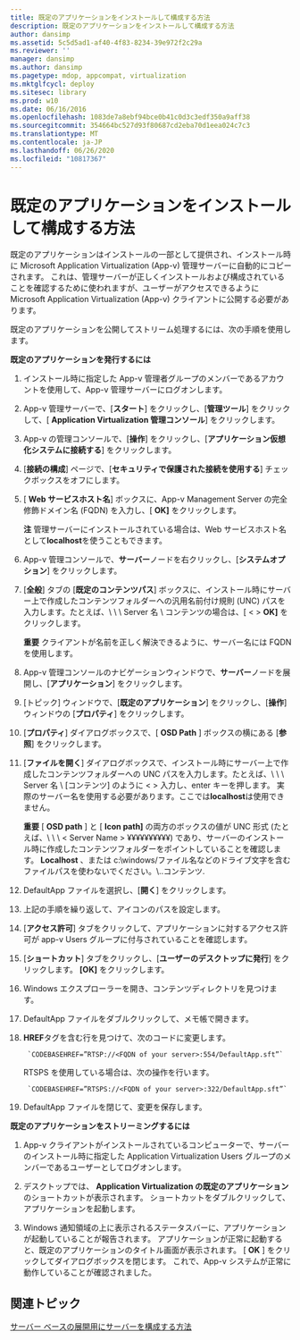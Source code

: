 ```yaml
---
title: 既定のアプリケーションをインストールして構成する方法
description: 既定のアプリケーションをインストールして構成する方法
author: dansimp
ms.assetid: 5c5d5ad1-af40-4f83-8234-39e972f2c29a
ms.reviewer: ''
manager: dansimp
ms.author: dansimp
ms.pagetype: mdop, appcompat, virtualization
ms.mktglfcycl: deploy
ms.sitesec: library
ms.prod: w10
ms.date: 06/16/2016
ms.openlocfilehash: 1083de7a8ebf94bce0b41c0d3c3edf350a9aff38
ms.sourcegitcommit: 354664bc527d93f80687cd2eba70d1eea024c7c3
ms.translationtype: MT
ms.contentlocale: ja-JP
ms.lasthandoff: 06/26/2020
ms.locfileid: "10817367"
---
```

# 既定のアプリケーションをインストールして構成する方法


既定のアプリケーションはインストールの一部として提供され、インストール時に Microsoft Application Virtualization (App-v) 管理サーバーに自動的にコピーされます。 これは、管理サーバーが正しくインストールおよび構成されていることを確認するために使われますが、ユーザーがアクセスできるように Microsoft Application Virtualization (App-v) クライアントに公開する必要があります。

既定のアプリケーションを公開してストリーム処理するには、次の手順を使用します。

**既定のアプリケーションを発行するには**

1.  インストール時に指定した App-v 管理者グループのメンバーであるアカウントを使用して、App-v 管理サーバーにログオンします。

2.  App-v 管理サーバーで、[**スタート**] をクリックし、[**管理ツール**] をクリックして、[ **Application Virtualization 管理コンソール**] をクリックします。

3.  App-v の管理コンソールで、[**操作**] をクリックし、[**アプリケーション仮想化システムに接続する**] をクリックします。

4.  [**接続の構成**] ページで、[**セキュリティで保護された接続を使用する**] チェックボックスをオフにします。

5.  [ **Web サービスホスト名**] ボックスに、App-v Management Server の完全修飾ドメイン名 (FQDN) を入力し、[ **OK]** をクリックします。

    **注** 管理サーバーにインストールされている場合は、Web サービスホスト名として**localhost**を使うこともできます。

     

6.  App-v 管理コンソールで、**サーバー**ノードを右クリックし、[**システムオプション**] をクリックします。

7.  [**全般**] タブの [**既定のコンテンツパス**] ボックスに、インストール時にサーバー上で作成したコンテンツフォルダーへの汎用名前付け規則 (UNC) パスを入力します。たとえば、\\ \ \ Server 名 \\ コンテンツの場合は、[ &lt; &gt; **OK]** をクリックします。

    **重要** クライアントが名前を正しく解決できるように、サーバー名には FQDN を使用します。

     

8.  App-v 管理コンソールのナビゲーションウィンドウで、**サーバー**ノードを展開し、[**アプリケーション**] をクリックします。

9.  [トピック] ウィンドウで、[**既定のアプリケーション**] をクリックし、[**操作**] ウィンドウの [**プロパティ**] をクリックします。

10. [**プロパティ**] ダイアログボックスで、[ **OSD Path** ] ボックスの横にある [**参照**] をクリックします。

11. [**ファイルを開く**] ダイアログボックスで、インストール時にサーバー上で作成したコンテンツフォルダーへの UNC パスを入力します。たとえば、\\ \ \ Server 名 \\ [コンテンツ] のように &lt; &gt; 入力し、enter キーを押します。 実際のサーバー名を使用する必要があります。ここでは**localhost**は使用できません。

    **重要** [ **OSD path** ] と [ **Icon path]** の両方のボックスの値が UNC 形式 (たとえば、\\ \ \ &lt; Server Name &gt; ¥¥¥¥¥¥¥¥¥¥) であり、サーバーのインストール時に作成したコンテンツフォルダーをポイントしていることを確認します。 **Localhost** 、または c:\windows/ファイル名などのドライブ文字を含むファイルパスを使わないでください。\\..コンテンツ.

     

12. DefaultApp ファイルを選択し、[**開く**] をクリックします。

13. 上記の手順を繰り返して、アイコンのパスを設定します。

14. [**アクセス許可**] タブをクリックして、アプリケーションに対するアクセス許可が app-v Users グループに付与されていることを確認します。

15. [**ショートカット**] タブをクリックし、[**ユーザーのデスクトップに発行**] をクリックします。 **[OK]** をクリックします。

16. Windows エクスプローラーを開き、コンテンツディレクトリを見つけます。

17. DefaultApp ファイルをダブルクリックして、メモ帳で開きます。

18. **HREF**タグを含む行を見つけて、次のコードに変更します。

         `CODEBASEHREF=”RTSP://<FQDN of your server>:554/DefaultApp.sft”`

    RTSPS を使用している場合は、次の操作を行います。

         `CODEBASEHREF=”RTSPS://<FQDN of your server>:322/DefaultApp.sft”`

19. DefaultApp ファイルを閉じて、変更を保存します。

**既定のアプリケーションをストリーミングするには**

1.  App-v クライアントがインストールされているコンピューターで、サーバーのインストール時に指定した Application Virtualization Users グループのメンバーであるユーザーとしてログオンします。

2.  デスクトップでは、 **Application Virtualization の既定のアプリケーション**のショートカットが表示されます。 ショートカットをダブルクリックして、アプリケーションを起動します。

3.  Windows 通知領域の上に表示されるステータスバーに、アプリケーションが起動していることが報告されます。 アプリケーションが正常に起動すると、既定のアプリケーションのタイトル画面が表示されます。 [ **OK** ] をクリックしてダイアログボックスを閉じます。 これで、App-v システムが正常に動作していることが確認されました。

## 関連トピック


[サーバー ベースの展開用にサーバーを構成する方法](how-to-configure-servers-for-server-based-deployment.md)

 

 





